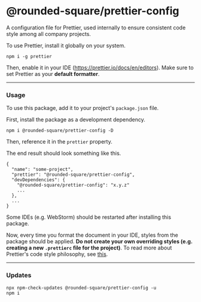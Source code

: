# @rounded-square/prettier-config

A configuration file for Prettier, used internally to ensure consistent code style among all company projects.

To use Prettier, install it globally on your system.

```
npm i -g prettier
```

Then, enable it in your IDE (https://prettier.io/docs/en/editors). Make sure to set Prettier as your **default formatter**.

----

### Usage

To use this package, add it to your project's ```package.json``` file.

First, install the package as a development dependency.

```
npm i @rounded-square/prettier-config -D
```

Then, reference it in the ```prettier``` property.

The end result should look something like this.

```
{
  "name": "some-project",
  "prettier": "@rounded-square/prettier-config",
  "devDependencies": {
    "@rounded-square/prettier-config": "x.y.z"
    ...
  },
  ...
}
```

Some IDEs (e.g. WebStorm) should be restarted after installing this package.

Now, every time you format the document in your IDE, styles from the package should be applied. **Do not create your own overriding styles (e.g. creating a new ```.prettierc``` file for the project)**. To read more about Prettier's code style philosophy, see [this](https://prettier.io/docs/en/why-prettier).

----

### Updates

```
npx npm-check-updates @rounded-square/prettier-config -u
npm i
```
